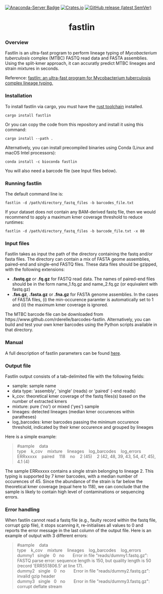[![Anaconda-Server Badge](https://img.shields.io/badge/install%20with-bioconda-brightgreen.svg?style=flat)](https://bioconda.github.io/recipes/fastlin/README.html) 
[![Crates.io](https://img.shields.io/crates/v/fastlin)](https://crates.io/crates/fastlin)
[![GitHub release (latest SemVer)](https://img.shields.io/github/v/release/rderelle/fastlin)](https://github.com/rderelle/fastlin/releases)

<h1 align="center">fastlin</h1>


### Overview

Fastlin is an ultra-fast program to perform lineage typing of <i>Mycobacterium tuberculosis</i> complex (MTBC) FASTQ read data and FASTA assemblies. Using the split-kmer approach, it can accuratly predict MTBC lineages and strain mixtures in seconds.

Reference: [fastlin: an ultra-fast program for Mycobacterium tuberculosis complex lineage typing.](https://doi.org/10.1093/bioinformatics/btad648)


### Installation
To install fastlin via cargo, you must have the [rust toolchain](https://www.rust-lang.org/tools/install) installed.
```
cargo install fastlin
```
Or you can copy the code from this repository and install it using this command:
```
cargo install --path .
```
Alternatively, you can install precompiled binaries using Conda (Linux and macOS Intel processors):
```
conda install -c bioconda fastlin
```
You will also need a barcode file (see Input files below).

### Running fastlin
The default command line is:
```
fastlin -d /path/directory_fastq_files -b barcodes_file.txt
```
If your dataset does not contain any BAM-derived fastq file, then we would recommend to apply a maximum kmer coverage threshold to reduce runtimes: 
```
fastlin -d /path/directory_fastq_files -b barcode_file.txt -x 80
```

### Input files
<p>Fastlin takes as input the path of the directory containing the fastq and/or fasta files. The directory can contain a mix of FASTA geome assemblies, paired-end and single-end FASTQ files. These data files should be gzipped, with the following extensions:</p>

- **.fastq.gz** or **.fq.gz** for FASTQ read data. The names of paired-end files should be in the form name_1.fq.gz and name_2.fq.gz (or equivalent with fastq.gz)
- **.fas.gz**, **.fasta.gz** or **.fna.gz** for FASTA genome assemblies. In the cases of FASTA files, (i) the min-occurence paramter is automatically set to 1 and (ii) the maximum kmer coverage is ignored.

<p>The MTBC barcode file can be downloaded from https://www.github.com/rderelle/barcodes-fastlin. 
Alternatively, you can build and test your own kmer barcodes using the Python scripts available in that directory.</p> 

### Manual

A full description of fastlin parameters can be found [here](https://github.com/rderelle/fastlin/blob/main/parameters.md).

### Output file
Fastlin output consists of a tab-delimited file with the following fields:
+ sample: sample name
+ data type: 'assembly', 'single' (reads) or 'paired' (-end reads)
+ k_cov: theoretical kmer coverage of the fastq files(s) based on the number of extracted kmers
+ mixture: pure ('no') or mixed ('yes') sample
+ lineages: detected lineages (median kmer occurences within paratheses)
+ log_barcodes: kmer barcodes passing the minimum occurence threshold, indicated by their kmer occurence and grouped by lineages

Here is a simple example:
> #sample&nbsp;&nbsp;&nbsp;&nbsp;data type&nbsp;&nbsp;&nbsp;&nbsp;k_cov&nbsp;&nbsp;&nbsp;&nbsp;mixture&nbsp;&nbsp;&nbsp;&nbsp;lineages&nbsp;&nbsp;&nbsp;&nbsp;log_barcodes&nbsp;&nbsp;&nbsp;&nbsp;log_errors  
ERRxxxxx&nbsp;&nbsp;&nbsp;&nbsp;paired&nbsp;&nbsp;&nbsp;&nbsp;118&nbsp;&nbsp;&nbsp;&nbsp;no&nbsp;&nbsp;&nbsp;&nbsp;2 (45)&nbsp;&nbsp;&nbsp;&nbsp;2 (42, 48, 39, 43, 54, 47, 45), 4.1 (4)

The sample ERRxxxxx contains a single strain belonging to lineage 2. This typing is supported by 7 kmer barcodes, with a median number of occurences of 45. Since the abundance of the strain is far below the theoretical kmer coverage (equal here to 118), we can conclude that the sample is likely to contain high level of contaminations or sequencing errors.

### Error handling
<p>When fastlin cannot read a fastq file (e.g., faulty record within the fastq file, corrupt gzip file), it stops scanning it, re-initialises all values to 0 and reports the error message in the last column of the output file. Here is an example of output with 3 different errors:</p>

> #sample&nbsp;&nbsp;&nbsp;&nbsp;data type&nbsp;&nbsp;&nbsp;&nbsp;k_cov&nbsp;&nbsp;&nbsp;&nbsp;mixture&nbsp;&nbsp;&nbsp;&nbsp;lineages&nbsp;&nbsp;&nbsp;&nbsp;log_barcodes&nbsp;&nbsp;&nbsp;&nbsp;log_errors  
dummy1&nbsp;&nbsp;&nbsp;single&nbsp;&nbsp;&nbsp;0&nbsp;&nbsp;&nbsp;no&nbsp;&nbsp;&nbsp;&nbsp;&nbsp;&nbsp;&nbsp;Error in file "reads/dummy1.fastq.gz": FASTQ parse error: sequence length is 150, but quality length is 50 (record 'ERR551806.5' at line 17).  
dummy2&nbsp;&nbsp;&nbsp;single&nbsp;&nbsp;&nbsp;0&nbsp;&nbsp;&nbsp;no&nbsp;&nbsp;&nbsp;&nbsp;&nbsp;&nbsp;&nbsp;Error in file "reads/dummy2.fastq.gz": invalid gzip header  
dummy3&nbsp;&nbsp;&nbsp;single&nbsp;&nbsp;&nbsp;0&nbsp;&nbsp;&nbsp;no&nbsp;&nbsp;&nbsp;&nbsp;&nbsp;&nbsp;&nbsp;Error in file "reads/dummy3.fastq.gz": corrupt deflate stream


